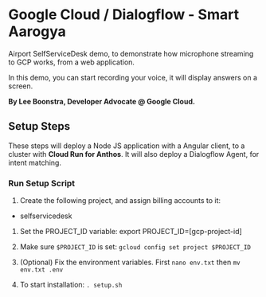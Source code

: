 # Google Cloud / Dialogflow - Smart Aarogya 

Airport SelfServiceDesk demo, to demonstrate how microphone streaming to GCP works, from a web application.

In this demo, you can start recording your voice, it will display answers on a screen.

**By Lee Boonstra, Developer Advocate @ Google Cloud.**

## Setup Steps

These steps will deploy a Node JS application with a Angular client, to a cluster with **Cloud Run for Anthos**.
It will also deploy a Dialogflow Agent, for intent matching.

### Run Setup Script

1. Create the following project, and assign billing accounts to it:

  - selfservicedesk

1. Set the PROJECT_ID variable: export PROJECT_ID=[gcp-project-id]
   
1. Make sure `$PROJECT_ID` is set: `gcloud config set project $PROJECT_ID`

1. (Optional) Fix the environment variables. First `nano env.txt` then `mv env.txt .env`

1. To start installation: `. setup.sh`




